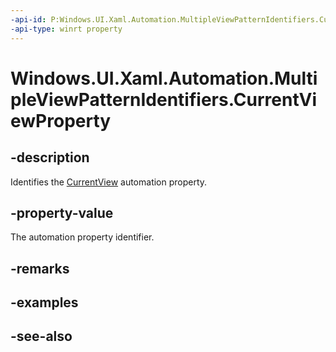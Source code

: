 ```yaml
---
-api-id: P:Windows.UI.Xaml.Automation.MultipleViewPatternIdentifiers.CurrentViewProperty
-api-type: winrt property
---
```


<!-- Property syntax
public Windows.UI.Xaml.Automation.AutomationProperty CurrentViewProperty { get; }
-->

# Windows.UI.Xaml.Automation.MultipleViewPatternIdentifiers.CurrentViewProperty

## -description
Identifies the [CurrentView](../windows.ui.xaml.automation.provider/imultipleviewprovider_currentview.md) automation property.



## -property-value
The automation property identifier.

## -remarks

## -examples

## -see-also
